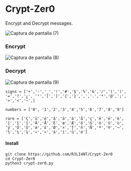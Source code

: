 # Crypt-Zer0
Encrypt and Decrypt messages.

![Captura de pantalla (7)](https://user-images.githubusercontent.com/75953873/120932520-9166e600-c6cc-11eb-922f-e0a4dbd95903.png)



### Encrypt
![Captura de pantalla (8)](https://user-images.githubusercontent.com/75953873/120932528-9b88e480-c6cc-11eb-8aef-3da71294917b.png)

### Decrypt
![Captura de pantalla (9)](https://user-images.githubusercontent.com/75953873/120932542-a93e6a00-c6cc-11eb-816e-8960c56645bd.png)


```
signs = ['+','-','_','!','#','$','%','&','/','(',')',
'=','?','¿', '°','[',']','{','}',',','.','*','@','¡',
'>','<','~',]

numbers = ['0', '1','2','3','4','5','6','7','8','9']

rare = ['Ç','ü','é','â','ä','à','å','ç','ê','ë','è',
'ï','î','ì','Ä','Å','É','æ','Æ','ô','ö','ò','û','ù',
'ÿ','Ö','Ü','ø','£','Ø','×','ƒ','ñ','Ñ','ª','®','¬',
'½','¼','¾','«','»','á','í','ú','é']
```

#### Install
```
git clone https://github.com/R3LI4NT/Crypt-Zer0
cd Crypt-Zer0
python3 crypt-zer0.py
```

